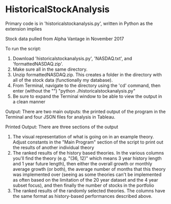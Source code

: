 # HistoricalStockAnalysis

Primary code is in 'historicalstockanalysis.py', written in Python as the extension implies

Stock data pulled from Alpha Vantage in November 2017


To run the script:

  1. Download 'historicalstockanalysis.py', 'NASDAQ.txt', and 'formattedNASDAQ.zip'. 
  2. Make sure all in the same directory. 
  3. Unzip formattedNASDAQ.zip. This creates a folder in the directory with all of the stock data (functionally my database).
  4. From Terminal, navigate to the directory using the 'cd' command, then enter (without the "") "python ./historicalstockanalysis.py"
  5. Be sure to expand the Terminal window to be able to view the output in a clean manner


Output:
There are two main outputs: the printed output of the program in the Terminal and four JSON files for analysis in Tableau.

  Printed Output:
  There are three sections of the output
  1. The visual representation of what is going on in an example theory. Adjust constants in the "Main Program" section of the script to print out the results of another individual theory
  2. The ranked results of the history based theories. In the various columns you'll find the theory (e.g. "(36, 12)" which means 3 year history length and 1 year future length), then either the overall growth or monthly average growth (or both), the average number of months that this theory was implemented over (seeing as some theories can't be implemented as often based on the limitation of the 20 year dataset and the 4 year subset focus), and then finally the number of stocks in the portfolio
  3. The ranked results of the randomly selected theories. The columns have the same format as history-based performances described above.



